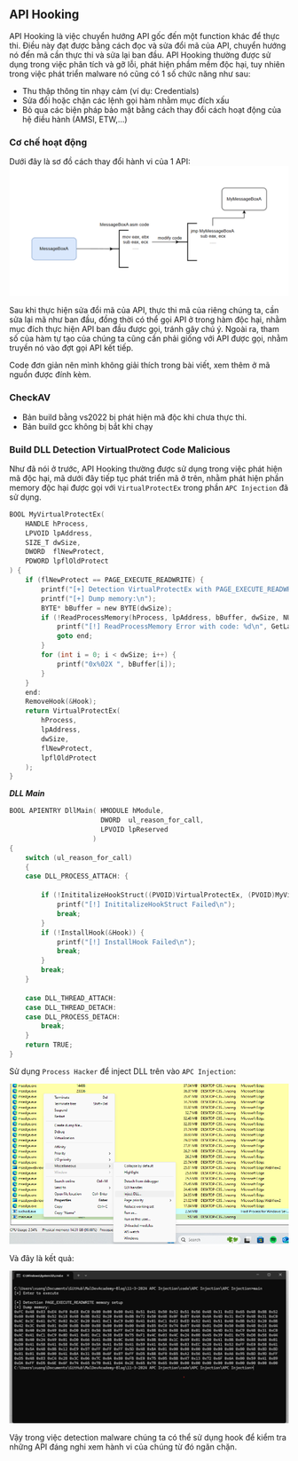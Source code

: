 ## API Hooking

API Hooking là việc chuyển hướng API gốc đến một function khác để thực thi. Điều này đạt được bằng cách đọc và sửa đổi mã của API, chuyển hướng nó đến mã cần thực thi và sửa lại ban đầu. API Hooking thường được sử dụng trong việc phân tích và gỡ lỗi, phát hiện phầm mềm độc hại, tuy nhiên trong việc phát triển malware nó cũng có 1 số chức năng như sau:

- Thu thập thông tin nhạy cảm (ví dụ: Credentials)
- Sửa đổi hoặc chặn các lệnh gọi hàm nhằm mục đích xấu
- Bỏ qua các biện pháp bảo mật bằng cách thay đổi cách hoạt động của hệ điều hành (AMSI, ETW,...)

### Cơ chế hoạt động

Dưới đây là sơ đồ cách thay đổi hành vi của 1 API:
![apihooking](images/apihooking.png)

Sau khi thực hiện sửa đổi mã của API, thực thi mã của riêng chúng ta, cần sửa lại mã như ban đầu, đồng thời có thể gọi API ở trong hàm độc hại, nhằm mục đích thực hiện API ban đầu được gọi, tránh gây chú ý.
Ngoài ra, tham số của hàm tự tạo của chúng ta cũng cần phải giống với API được gọi, nhằm truyền nó vào đợt gọi API kết tiếp.

Code đơn giản nên mình không giải thích trong bài viết, xem thêm ở mã nguồn được đính kèm.


### CheckAV

- Bản build bằng vs2022 bị phát hiện mã độc khi chưa thực thi.
- Bản build gcc không bị bắt khi chạy

### Build DLL Detection VirtualProtect Code Malicious

Như đã nói ở trước, API Hooking thường được sử dụng trong việc phát hiện mã độc hại, mã dưới đây tiếp tục phát triển mã ở trên, nhằm phát hiện phần memory độc hại được gọi với `VirtualProtectEx` trong phần `APC Injection` đã sử dụng.

```c
BOOL MyVirtualProtectEx(
    HANDLE hProcess,
    LPVOID lpAddress,
    SIZE_T dwSize,
    DWORD  flNewProtect,
    PDWORD lpflOldProtect
) {
    if (flNewProtect == PAGE_EXECUTE_READWRITE) {
        printf("[+] Detection VirtualProtectEx with PAGE_EXECUTE_READWRITE\n");
        printf("[+] Dump memory:\n");
        BYTE* bBuffer = new BYTE(dwSize);
        if (!ReadProcessMemory(hProcess, lpAddress, bBuffer, dwSize, NULL)) {
            printf("[!] ReadProcessMemory Error with code: %d\n", GetLastError());
            goto end;
        }
        for (int i = 0; i < dwSize; i++) {
            printf("0x%02X ", bBuffer[i]);
        }
    }
    end:
    RemoveHook(&Hook);
    return VirtualProtectEx(
        hProcess,
        lpAddress,
        dwSize,
        flNewProtect,
        lpflOldProtect
    );
}

```
***DLL Main***
```c
BOOL APIENTRY DllMain( HMODULE hModule,
                       DWORD  ul_reason_for_call,
                       LPVOID lpReserved
                     )
{
    switch (ul_reason_for_call)
    {
    case DLL_PROCESS_ATTACH: { 
        
        if (!InititalizeHookStruct((PVOID)VirtualProtectEx, (PVOID)MyVirtualProtectEx, &Hook)) {
            printf("[!] InititalizeHookStruct Failed\n");
            break;
        }
        if (!InstallHook(&Hook)) {
            printf("[!] InstallHook Failed\n");
            break;
        }
        break;
    }
       
    case DLL_THREAD_ATTACH:
    case DLL_THREAD_DETACH:
    case DLL_PROCESS_DETACH:
        break;
    }
    return TRUE;
}


```
Sử dụng `Process Hacker` để inject DLL trên vào `APC Injection`:

![dllinject](images/dllinject.png)

Và đây là kết quả:

![result](images/result.png)

Vậy trong việc detection malware chúng ta có thể sử dụng hook để kiểm tra những API đáng nghi xem hành vi của chúng từ đó ngăn chặn.